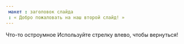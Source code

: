 ```yaml
---
 макет : заголовок слайда
 : « Добро пожаловать на наш второй слайд! »
---
```

Что-то остроумное
Используйте стрелку влево, чтобы вернуться!

